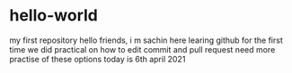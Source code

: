 # hello-world
my first repository
hello friends,
i m sachin here
learing github for the first time
we did practical on how to edit commit and pull request
need more practise of these options
today is 6th april 2021
